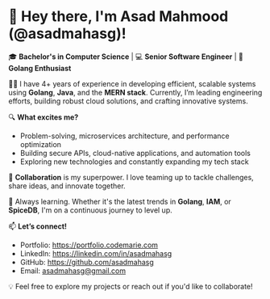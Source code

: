# 👋 Hey there, I'm Asad Mahmood (@asadmahasg)!

🎓 **Bachelor's in Computer Science** | 💻 **Senior Software Engineer** | 🚀 **Golang Enthusiast**

👨‍💻 I have 4+ years of experience in developing efficient, scalable systems using **Golang**, **Java**, and the **MERN stack**. Currently, I’m leading engineering efforts, building robust cloud solutions, and crafting innovative systems.

🔍 **What excites me?**
- Problem-solving, microservices architecture, and performance optimization
- Building secure APIs, cloud-native applications, and automation tools
- Exploring new technologies and constantly expanding my tech stack

🤝 **Collaboration** is my superpower. I love teaming up to tackle challenges, share ideas, and innovate together.

🌱 Always learning. Whether it's the latest trends in **Golang**, **IAM**, or **SpiceDB**, I'm on a continuous journey to level up.

📫 **Let’s connect!**
- Portfolio: https://portfolio.codemarie.com
- LinkedIn: https://linkedin.com/in/asadmahasg
- GitHub: https://github.com/asadmahasg
- Email: asadmahasg@gmail.com

💡 Feel free to explore my projects or reach out if you'd like to collaborate!
